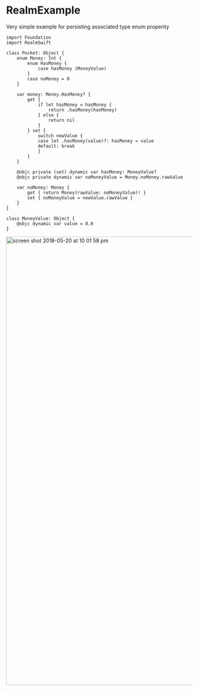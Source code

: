# RealmExample

Very simple example for persisting associated type enum properity 

```
import Foundation
import RealmSwift

class Pocket: Object {
    enum Money: Int {
        enum HasMoney {
            case hasMoney (MoneyValue)
        }
        case noMoney = 0
    }
    
    var money: Money.HasMoney? {
        get {
            if let hasMoney = hasMoney {
                return .hasMoney(hasMoney)
            } else {
                return nil
            }
        } set {
            switch newValue {
            case let .hasMoney(value)?: hasMoney = value
            default: break
            }
        }
    }
    
    @objc private (set) dynamic var hasMoney: MoneyValue?
    @objc private dynamic var noMoneyValue = Money.noMoney.rawValue
    
    var noMoney: Money {
        get { return Money(rawValue: noMoneyValue)! }
        set { noMoneyValue = newValue.rawValue }
    }
}

class MoneyValue: Object {
    @objc dynamic var value = 0.0
}
```
<img width="1214" alt="screen shot 2018-05-20 at 10 01 58 pm" src="https://user-images.githubusercontent.com/36421922/40283265-da78f054-5c7b-11e8-8ac5-494566d5d338.png">
